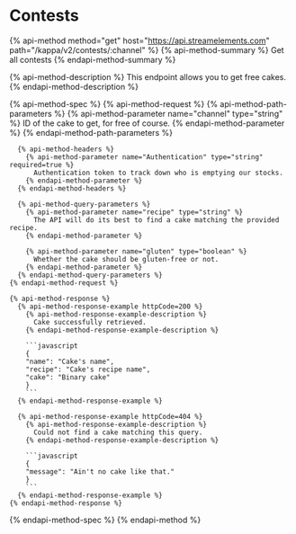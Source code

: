 # Contests

{% api-method method="get" host="https://api.streamelements.com" path="/kappa/v2/contests/:channel" %}
  {% api-method-summary %}
    Get all contests
  {% endapi-method-summary %}

  {% api-method-description %}
    This endpoint allows you to get free cakes.
  {% endapi-method-description %}

  {% api-method-spec %}
    {% api-method-request %}
      {% api-method-path-parameters %}
        {% api-method-parameter name="channel" type="string" %}
          ID of the cake to get, for free of course.
        {% endapi-method-parameter %}
      {% endapi-method-path-parameters %}

      {% api-method-headers %}
        {% api-method-parameter name="Authentication" type="string" required=true %}
          Authentication token to track down who is emptying our stocks.
        {% endapi-method-parameter %}
      {% endapi-method-headers %}

      {% api-method-query-parameters %}
        {% api-method-parameter name="recipe" type="string" %}
          The API will do its best to find a cake matching the provided recipe.
        {% endapi-method-parameter %}

        {% api-method-parameter name="gluten" type="boolean" %}
          Whether the cake should be gluten-free or not.
        {% endapi-method-parameter %}
      {% endapi-method-query-parameters %}
    {% endapi-method-request %}

    {% api-method-response %}
      {% api-method-response-example httpCode=200 %}
        {% api-method-response-example-description %}
          Cake successfully retrieved.
        {% endapi-method-response-example-description %}

        ```javascript
        {
        "name": "Cake's name",
        "recipe": "Cake's recipe name",
        "cake": "Binary cake"
        }
        ```
      {% endapi-method-response-example %}

      {% api-method-response-example httpCode=404 %}
        {% api-method-response-example-description %}
          Could not find a cake matching this query.
        {% endapi-method-response-example-description %}

        ```javascript
        {
        "message": "Ain't no cake like that."
        }
        ```
      {% endapi-method-response-example %}
    {% endapi-method-response %}
  {% endapi-method-spec %}
{% endapi-method %}

